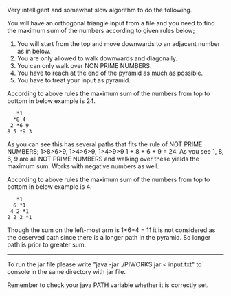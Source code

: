 Very intelligent and somewhat slow algorithm to do the following.

You will have an orthogonal triangle input from a file and you need to find the maximum sum of the numbers according to given rules below;

1. You will start from the top and move downwards to an adjacent number as in below.
2. You are only allowed to walk downwards and diagonally.
3. You can only walk over NON PRIME NUMBERS.
4. You have to reach at the end of the pyramid as much as possible.
5. You have to treat your input as pyramid.

According to above rules the maximum sum of the numbers from top to bottom in below example is 24.

       *1
      *8 4
     2 *6 9
    8 5 *9 3
    
As you can see this has several paths that fits the rule of NOT PRIME NUMBERS; 1>8>6>9, 1>4>6>9, 1>4>9>9
1 + 8 + 6 + 9 = 24.  As you see 1, 8, 6, 9 are all NOT PRIME NUMBERS and walking over these yields the maximum sum.
Works with negative numbers as well.

According to above rules the maximum sum of the numbers from top to bottom in below example is 4.

       *1
      6 *1
     4 2 *1
    2 2 2 *1
  
Though the sum on the left-most arm is 1+6+4 = 11 it is not considered as the deserved path since there is a longer path in the pyramid. So
longer path is prior to greater sum.

-----------------------------------------------------------------------------------------------------------------------------------------

To run the jar file please write "java -jar ./PIWORKS.jar < input.txt" to console in the same directory with jar file.

Remember to check your java PATH variable whether it is correctly set.
